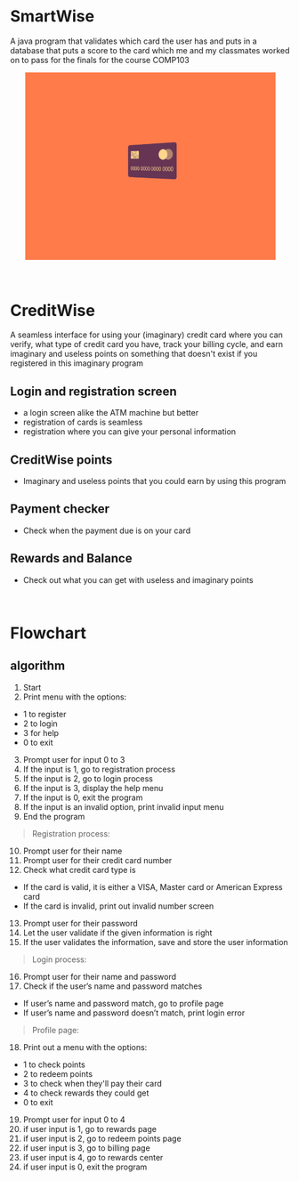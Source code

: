 # SmartWise

 A java program that validates which card the user has and puts in a database that puts a score to the card which me and my classmates worked on to pass for the finals for the course COMP103

<p align = "center">
  <img src="https://github.com/Gooseytwoshoes/Creditcard-Database/blob/main/README-Asset/bc708f525c5564857a1e16356be3a378.gif" alt="CC-GIF" width = "450"/>
</p>

<br>

# CreditWise

A seamless interface for using your (imaginary) credit card where you can verify, what type of credit card you have, track your billing cycle, and earn imaginary and useless points on something that doesn't exist if you registered in this imaginary program

  ## Login and registration screen
  - a login screen alike the ATM machine but better
  - registration of cards is seamless
  - registration where you can give your personal information
  
  ## CreditWise points
  - Imaginary and useless points that you could earn by using this program
  
  ## Payment checker
  - Check when the payment due is on your card
  
  ## Rewards and Balance
  - Check out what you can get with useless and imaginary points
  
<br>

# Flowchart

## algorithm
1.	Start
2.	Print menu with the options:
-	1 to register
-	2 to login
-	3 for help
-	0 to exit
3.	Prompt user for input 0 to 3
4.	If the input is 1, go to registration process
5.	If the input is 2, go to login process
6.	If the input is 3, display the help menu
7.	If the input is 0, exit the program
8.	If the input is an invalid option, print invalid input menu
9.	End the program
> Registration process:
10.	Prompt user for their name
11.	Prompt user for their credit card number
12.	Check what credit card type is
-	If the card is valid, it is either a VISA, Master card or American Express card
-	If the card is invalid, print out invalid number screen
13.	Prompt user for their password
14.	Let the user validate if the given information is right
15.	If the user validates the information, save and store the user information
> Login process:
16.	Prompt user for their name and password
17.	Check if the user’s name and password matches
-	If user’s name and password match, go to profile page
-	If user’s name and password doesn’t match, print login error
> Profile page:
18.	Print out a menu with the options:

-	1 to check points
-	2 to redeem points
-	3 to check when they'll pay their card
-	4 to check rewards they could get
-	0 to exit
	
19.	Prompt user for input 0 to 4
20.	if user input is 1, go to rewards page
21.	if user input is 2, go to redeem points page
22.	if user input is 3, go to billing page
23.	if user input is 4, go to rewards center 
24.	if user input is 0, exit the program
